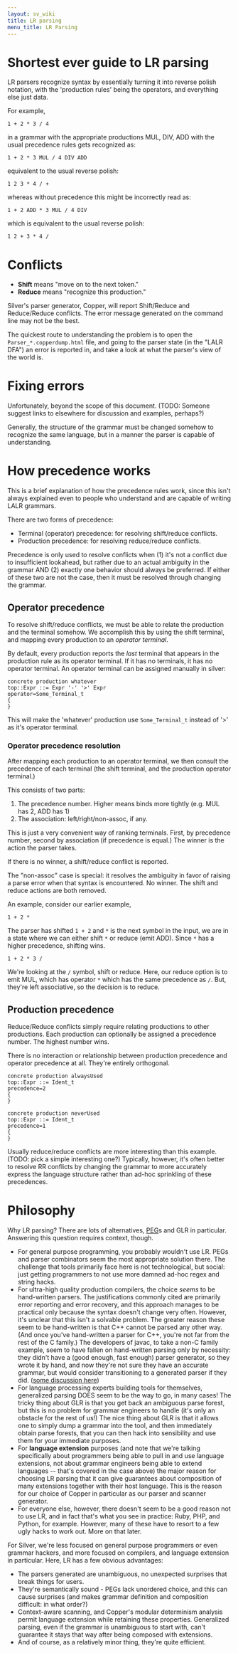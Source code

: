 ```yaml
---
layout: sv_wiki
title: LR parsing
menu_title: LR Parsing
---
```


# Shortest ever guide to LR parsing

LR parsers recognize syntax by essentially turning it into reverse polish notation, with the 'production rules' being the operators, and everything else just data.

For example,

`1 + 2 * 3 / 4`

in a grammar with the appropriate productions MUL, DIV, ADD with the usual precedence rules gets recognized as:

`1 + 2 * 3 MUL / 4 DIV ADD`

equivalent to the usual reverse polish:

`1 2 3 * 4 / +`

whereas without precedence this might be incorrectly read as:

`1 + 2 ADD * 3 MUL / 4 DIV`

which is equivalent to the usual reverse polish:

`1 2 + 3 * 4 /`

# Conflicts

  * **Shift** means "move on to the next token."
  * **Reduce** means "recognize this production."

Silver's parser generator, Copper, will report Shift/Reduce and Reduce/Reduce conflicts. The error message generated on the command line may not be the best.

The quickest route to understanding the problem is to open the `Parser_*.copperdump.html` file, and going to the parser state (in the "LALR DFA") an error is reported in, and take a look at what the parser's view of the world is.

# Fixing errors

Unfortunately, beyond the scope of this document. (TODO: Someone suggest links to elsewhere for discussion and examples, perhaps?)

Generally, the structure of the grammar must be changed somehow to recognize the same language, but in a manner the parser is capable of understanding.

# How precedence works

This is a brief explanation of how the precedence rules work, since this isn't always explained even to people who understand and are capable of writing LALR grammars.

There are two forms of precedence:

  * Terminal (operator) precedence: for resolving shift/reduce conflicts.
  * Production precedence: for resolving reduce/reduce conflicts.

Precedence is only used to resolve conflicts when (1) it's not a conflict due to insufficient lookahead, but rather due to an actual ambiguity in the grammar AND (2) exactly one behavior should always be preferred.  If either of these two are not the case, then it must be resolved through changing the grammar.

## Operator precedence

To resolve shift/reduce conflicts, we must be able to relate the production and the terminal somehow. We accomplish this by using the shift terminal, and mapping every production to an _operator terminal_.

By default, every production reports the _last_ terminal that appears in the production rule as its operator terminal. If it has no terminals, it has no operator terminal. An operator terminal can be assigned manually in silver:

```
concrete production whatever
top::Expr ::= Expr '-' '>' Expr
operator=Some_Terminal_t
{
}
```

This will make the 'whatever' production use `Some_Terminal_t` instead of '>' as it's operator terminal.

### Operator precedence resolution

After mapping each production to an operator terminal, we then consult the precedence of each terminal (the shift terminal, and the production operator terminal.)

This consists of two parts:

  1. The precedence number.  Higher means binds more tightly (e.g. MUL has 2, ADD has 1)
  1. The association: left/right/non-assoc, if any.

This is just a very convenient way of ranking terminals. First, by precedence number, second by association (if precedence is equal.) The winner is the action the parser takes.

If there is no winner, a shift/reduce conflict is reported.

The "non-assoc" case is special: it resolves the ambiguity in favor of raising a parse error when that syntax is encountered. No winner. The shift and reduce actions are both removed.

An example, consider our earlier example,

`1 + 2 *`

The parser has shifted `1 + 2` and `*` is the next symbol in the input, we are in a state where we can either shift `*` or reduce (emit ADD). Since `*` has a higher precedence, shifting wins.

`1 + 2 * 3 /`

We're looking at the `/` symbol, shift or reduce. Here, our reduce option is to emit MUL, which has operator `*` which has the same precedence as `/`. But, they're left associative, so the decision is to reduce.

## Production precedence

Reduce/Reduce conflicts simply require relating productions to other productions. Each production can optionally be assigned a precedence number. The highest number wins.

There is no interaction or relationship between production precedence and operator precedence at all. They're entirely orthogonal.

```
concrete production alwaysUsed
top::Expr ::= Ident_t
precedence=2
{
}

concrete production neverUsed
top::Expr ::= Ident_t
precedence=1
{
}
```

Usually reduce/reduce conflicts are more interesting than this example. (TODO: pick a simple interesting one?)  Typically, however, it's often better to resolve RR conflicts by changing the grammar to more accurately express the language structure rather than ad-hoc sprinkling of these precedences.

# Philosophy

Why LR parsing? There are lots of alternatives, [PEG](http://en.wikipedia.org/wiki/Parsing_expression_grammar)s and GLR in particular. Answering this question requires context, though.

  * For general purpose programming, you probably wouldn't use LR. PEGs and parser combinators seem the most appropriate solution there. The challenge that tools primarily face here is not technological, but social: just getting programmers to not use more damned ad-hoc regex and string hacks.
  * For ultra-high quality production compilers, the choice _seems_ to be hand-written parsers. The justifications commonly cited are primarily error reporting and error recovery, and this approach manages to be practical only because the syntax doesn't change very often. However, it's unclear that this isn't a solvable problem. The greater reason these seem to be hand-written is that C++ cannot be parsed any other way. (And once you've hand-written a parser for C++, you're not far from the rest of the C family.) The developers of javac, to take a non-C family example, seem to have fallen on hand-written parsing only by necessity: they didn't have a (good enough, fast enough) parser generator, so they wrote it by hand, and now they're not sure they have an accurate grammar, but would consider transitioning to a generated parser if they did. ([some discussion here](http://mail.openjdk.java.net/pipermail/compiler-dev/2012-February/thread.html#4014))
  * For language processing experts building tools for themselves, generalized parsing DOES seem to be the way to go, in many cases! The tricky thing about GLR is that you get back an ambiguous parse forest, but this is no problem for grammar engineers to handle (it's only an obstacle for the rest of us!)  The nice thing about GLR is that it allows one to simply dump a grammar into the tool, and then immediately obtain parse forests, that you can then hack into sensibility and use them for your immediate purposes.
  * For **language extension** purposes (and note that we're talking specifically about programmers being able to pull in and use language extensions, not about grammar engineers being able to extend languages -- that's covered in the case above) the major reason for choosing LR parsing that it can give guarantees about composition of many extensions together with their host language. This is the reason for our choice of Copper in particular as our parser and scanner generator.
  * For everyone else, however, there doesn't seem to be a good reason not to use LR, and in fact that's what you see in practice: Ruby, PHP, and Python, for example. However, many of these have to resort to a few ugly hacks to work out. More on that later.


For Silver, we're less focused on general purpose programmers or even grammar hackers, and more focused on compilers, and language extension in particular. Here, LR has a few obvious advantages:

  * The parsers generated are unambiguous, no unexpected surprises that break things for users.
  * They're semantically sound - PEGs lack unordered choice, and this can cause surprises (and makes grammar definition and composition difficult: in what order?)
  * Context-aware scanning, and Copper's modular determinism analysis permit language extension while retaining these properties. Generalized parsing, even if the grammar is unambiguous to start with, can't guarantee it stays that way after being composed with extensions.
  * And of course, as a relatively minor thing, they're quite efficient.
